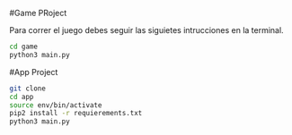 #Game PRoject

Para correr el juego debes seguir las siguietes intrucciones en la terminal.

```sh
cd game
python3 main.py
``` 

#App Project

```sh
git clone
cd app
source env/bin/activate
pip2 install -r requierements.txt
python3 main.py
```